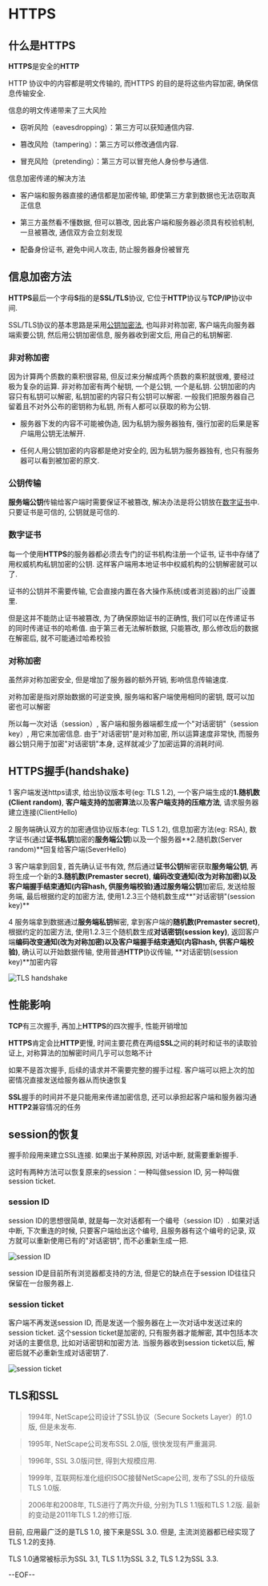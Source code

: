 # HTTPS

## 什么是HTTPS

**HTTPS**是安全的**HTTP**

HTTP 协议中的内容都是明文传输的, 而HTTPS 的目的是将这些内容加密, 确保信息传输安全.

信息的明文传递带来了三大风险

* 窃听风险（eavesdropping）：第三方可以获知通信内容.

* 篡改风险（tampering）：第三方可以修改通信内容.

* 冒充风险（pretending）：第三方可以冒充他人身份参与通信.

信息加密传递的解决方法

* 客户端和服务器直接的通信都是加密传输, 即使第三方拿到数据也无法窃取真正信息

* 第三方虽然看不懂数据, 但可以篡改, 因此客户端和服务器必须具有校验机制, 一旦被篡改, 通信双方会立刻发现

* 配备身份证书, 避免中间人攻击, 防止服务器身份被冒充

## 信息加密方法

**HTTPS**最后一个字母**S**指的是**SSL/TLS**协议, 它位于**HTTP**协议与**TCP/IP**协议中间.

SSL/TLS协议的基本思路是采用[公钥加密法](http://en.wikipedia.org/wiki/Public-key_cryptography), 也叫非对称加密, 客户端先向服务器端索要公钥, 然后用公钥加密信息, 服务器收到密文后, 用自己的私钥解密.

### 非对称加密

因为计算两个质数的乘积很容易, 但反过来分解成两个质数的乘积就很难, 要经过极为复杂的运算.
非对称加密有两个秘钥, 一个是公钥, 一个是私钥. 公钥加密的内容只有私钥可以解密, 私钥加密的内容只有公钥可以解密.
一般我们把服务器自己留着且不对外公布的密钥称为私钥, 所有人都可以获取的称为公钥.

* 服务器下发的内容不可能被伪造, 因为私钥为服务器独有, 强行加密的后果是客户端用公钥无法解开.

* 任何人用公钥加密的内容都是绝对安全的, 因为私钥为服务器独有, 也只有服务器可以看到被加密的原文.

### 公钥传输

**服务端公钥**传输给客户端时需要保证不被篡改, 解决办法是将公钥放在[数字证书](http://en.wikipedia.org/wiki/Digital_certificate)中.
只要证书是可信的, 公钥就是可信的.

### 数字证书

每一个使用**HTTPS**的服务器都必须去专门的证书机构注册一个证书, 证书中存储了用权威机构私钥加密的公钥. 这样客户端用本地证书中权威机构的公钥解密就可以了.

证书的公钥并不需要传输, 它会直接内置在各大操作系统(或者浏览器)的出厂设置里.

但是这并不能防止证书被篡改, 为了确保原始证书的正确性, 我们可以在传递证书的同时传递证书的哈希值. 由于第三者无法解析数据, 只能篡改, 那么修改后的数据在解密后, 就不可能通过哈希校验

### 对称加密

虽然非对称加密安全, 但是增加了服务器的额外开销, 影响信息传输速度.

对称加密是指对原始数据的可逆变换, 服务端和客户端使用相同的密钥, 既可以加密也可以解密

所以每一次对话（session）, 客户端和服务器端都生成一个"对话密钥"（session key）, 用它来加密信息.
由于"对话密钥"是对称加密, 所以运算速度非常快, 而服务器公钥只用于加密"对话密钥"本身, 这样就减少了加密运算的消耗时间.

## HTTPS握手(handshake)

1 客户端发送https请求, 给出协议版本号(eg: TLS 1.2), 一个客户端生成的**1.随机数(Client random)**, **客户端支持的加密算法**以及**客户端支持的压缩方法**, 请求服务器建立连接(ClientHello)

2 服务端确认双方的加密通信协议版本(eg: TLS 1.2), 信息加密方法(eg: RSA), 数字证书(通过**证书私钥**加密的**服务端公钥**)以及一个服务器**2.随机数(Server random)**回复给客户端(SeverHello)

3 客户端拿到回复, 首先确认证书有效, 然后通过**证书公钥**解密获取**服务端公钥**, 再将生成一个新的**3.随机数(Premaster secret)**, **编码改变通知(改为对称加密)**以及**客户端握手结束通知(内容hash, 供服务端校验)**通过**服务端公钥**加密后, 发送给服务端, 最后根据约定的加密方法, 使用1.2.3三个随机数生成**"对话密钥"(session key)**

4 服务端拿到数据通过**服务端私钥**解密, 拿到客户端的**随机数(Premaster secret)**, 根据约定的加密方法, 使用1.2.3三个随机数生成**对话密钥(session key)**, 返回客户端**编码改变通知(改为对称加密)**以及**客户端握手结束通知(内容hash, 供客户端校验)**, 确认可以开始数据传输, 使用普通**HTTP**协议传输, **对话密钥(session key)**加密内容

![TLS handshake](../../img/TLS.png)

## 性能影响

**TCP**有三次握手, 再加上**HTTPS**的四次握手, 性能开销增加

**HTTPS**肯定会比**HTTP**更慢, 时间主要花费在两组**SSL**之间的耗时和证书的读取验证上, 对称算法的加解密时间几乎可以忽略不计

如果不是首次握手, 后续的请求并不需要完整的握手过程. 客户端可以把上次的加密情况直接发送给服务器从而快速恢复

**SSL**握手的时间并不是只能用来传递加密信息, 还可以承担起客户端和服务器沟通**HTTP2**兼容情况的任务


## session的恢复

握手阶段用来建立SSL连接. 如果出于某种原因, 对话中断, 就需要重新握手.

这时有两种方法可以恢复原来的session：一种叫做session ID, 另一种叫做session ticket.

### session ID

session ID的思想很简单, 就是每一次对话都有一个编号（session ID）. 如果对话中断, 下次重连的时候, 只要客户端给出这个编号, 且服务器有这个编号的记录, 双方就可以重新使用已有的"对话密钥", 而不必重新生成一把.

![session ID](../../img/session_ID.png)

session ID是目前所有浏览器都支持的方法, 但是它的缺点在于session ID往往只保留在一台服务器上.

### session ticket

客户端不再发送session ID, 而是发送一个服务器在上一次对话中发送过来的session ticket. 这个session ticket是加密的, 只有服务器才能解密, 其中包括本次对话的主要信息, 比如对话密钥和加密方法. 当服务器收到session ticket以后, 解密后就不必重新生成对话密钥了.

![session ticket](../../img/session_ticket.png)

## TLS和SSL

>1994年, NetScape公司设计了SSL协议（Secure Sockets Layer）的1.0版, 但是未发布.

>1995年, NetScape公司发布SSL 2.0版, 很快发现有严重漏洞.

>1996年, SSL 3.0版问世, 得到大规模应用.

>1999年, 互联网标准化组织ISOC接替NetScape公司, 发布了SSL的升级版TLS 1.0版.

>2006年和2008年, TLS进行了两次升级, 分别为TLS 1.1版和TLS 1.2版. 最新的变动是2011年TLS 1.2的修订版.

目前, 应用最广泛的是TLS 1.0, 接下来是SSL 3.0. 但是, 主流浏览器都已经实现了TLS 1.2的支持.

TLS 1.0通常被标示为SSL 3.1, TLS 1.1为SSL 3.2, TLS 1.2为SSL 3.3.

--EOF--
